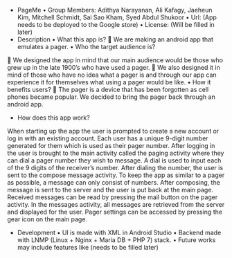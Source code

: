 -	PageMe
•	Group Members: Adithya Narayanan, Ali Kafagy, Jaeheun Kim, Mitchell Schmidt, Sai Sao Kham, Syed Abdul Shukoor
•	Url: (App needs to be deployed to the Google store)
•	License: (Will be filled in later)
-	Description
•	What this app is?
	We are making an android app that emulates a pager. 
•	Who the target audience is?

	We designed the app in mind that our main audience would be those who grew up in the late 1900’s who have used a pager. 
	We also designed it in mind of those who have no idea what a pager is and through our app can experience it for themselves what using a pager would be like. 
•	How it benefits users?
	The pager is a device that has been forgotten as cell phones became popular. We decided to bring the pager back through an android app.
-	How does this app work?

When starting up the app the user is prompted to create a new account or log in with an existing account. 
Each user has a unique 9-digit number generated for them which is used as their pager number.
After logging in the user is brought to the main activity called the paging activity where they can dial a pager number they wish to message.
A dial is used to input each of the 9 digits of the receiver’s number.
After dialing the number, the user is sent to the compose message activity.
To keep the app as similar to a pager as possible, a message can only consist of numbers.
After composing, the message is sent to the server and the user is put back at the main page.
Received messages can be read by pressing the mail button on the pager activity.
In the messages activity, all messages are retrieved from the server and displayed for the user.
Pager settings can be accessed by pressing the gear icon on the main page.
-	Development
•	UI is made with XML in Android Studio
•	Backend made with LNMP (Linux + Nginx + Maria DB + PHP 7) stack.
•	Future works may include features like (needs to be filled later)
